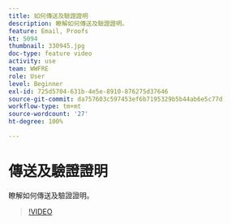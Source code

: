 ```yaml
---
title: 如何傳送及驗證證明
description: 瞭解如何傳送及驗證證明。
feature: Email, Proofs
kt: 5094
thumbnail: 330945.jpg
doc-type: feature video
activity: use
team: WWFRE
role: User
level: Beginner
exl-id: 725d5704-631b-4e5e-8910-876275d37646
source-git-commit: da757603c597453ef6b7195329b5b44ab6e5c77d
workflow-type: tm+mt
source-wordcount: '27'
ht-degree: 100%

---
```


# 傳送及驗證證明

瞭解如何傳送及驗證證明。

>[!VIDEO](https://video.tv.adobe.com/v/330945)
